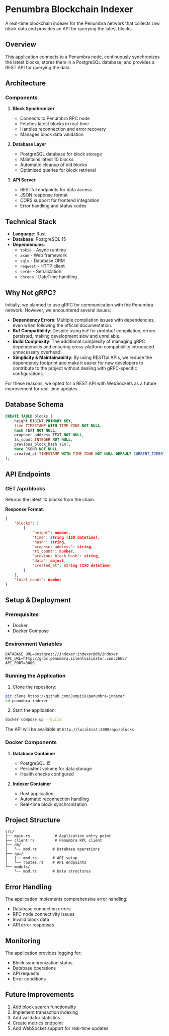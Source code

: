 # Penumbra Blockchain Indexer

A real-time blockchain indexer for the Penumbra network that collects raw block data and provides an API for querying the latest blocks.

## Overview

This application connects to a Penumbra node, continuously synchronizes the latest blocks, stores them in a PostgreSQL database, and provides a REST API for querying the data.

## Architecture

### Components

1. **Block Synchronizer**
    - Connects to Penumbra RPC node
    - Fetches latest blocks in real-time
    - Handles reconnection and error recovery
    - Manages block data validation

2. **Database Layer**
    - PostgreSQL database for block storage
    - Maintains latest 10 blocks
    - Automatic cleanup of old blocks
    - Optimized queries for block retrieval

3. **API Server**
    - RESTful endpoints for data access
    - JSON response format
    - CORS support for frontend integration
    - Error handling and status codes

## Technical Stack

- **Language**: Rust
- **Database**: PostgreSQL 15
- **Dependencies**:
    - `tokio` - Async runtime
    - `axum` - Web framework
    - `sqlx` - Database ORM
    - `reqwest` - HTTP client
    - `serde` - Serialization
    - `chrono` - DateTime handling

## Why Not gRPC?

Initially, we planned to use gRPC for communication with the Penumbra network. However, we encountered several issues:
- **Dependency Errors**: Multiple compilation issues with dependencies, even when following the official documentation.
- **Buf Compatibility**: Despite using `buf` for protobuf compilation, errors persisted, making development slow and unreliable.
- **Build Complexity**: The additional complexity of managing gRPC dependencies and ensuring cross-platform compatibility introduced unnecessary overhead.
- **Simplicity & Maintainability**: By using RESTful APIs, we reduce the dependency footprint and make it easier for new developers to contribute to the project without dealing with gRPC-specific configurations.

For these reasons, we opted for a REST API with WebSockets as a future improvement for real-time updates.

## Database Schema

```sql
CREATE TABLE blocks (
    height BIGINT PRIMARY KEY,
    time TIMESTAMP WITH TIME ZONE NOT NULL,
    hash TEXT NOT NULL,
    proposer_address TEXT NOT NULL,
    tx_count INTEGER NOT NULL,
    previous_block_hash TEXT,
    data JSONB NOT NULL,
    created_at TIMESTAMP WITH TIME ZONE NOT NULL DEFAULT CURRENT_TIMESTAMP
);
```

## API Endpoints

### GET /api/blocks
Returns the latest 10 blocks from the chain.

**Response Format**:
```json
{
    "blocks": [
        {
            "height": number,
            "time": string (ISO datetime),
            "hash": string,
            "proposer_address": string,
            "tx_count": number,
            "previous_block_hash": string,
            "data": object,
            "created_at": string (ISO datetime)
        }
    ],
    "total_count": number
}
```

## Setup & Deployment

### Prerequisites
- Docker
- Docker Compose

### Environment Variables
```env
DATABASE_URL=postgres://indexer:indexer@db/indexer
RPC_URL=http://grpc.penumbra.silentvalidator.com:26657
API_PORT=3000
```

### Running the Application

1. Clone the repository:
```bash
git clone https://github.com/JumpiiX/penumbra-indexer
cd penumbra-indexer
```

2. Start the application:
```bash
docker compose up --build
```

The API will be available at `http://localhost:3000/api/blocks`

### Docker Components

1. **Database Container**
    - PostgreSQL 15
    - Persistent volume for data storage
    - Health checks configured

2. **Indexer Container**
    - Rust application
    - Automatic reconnection handling
    - Real-time block synchronization

## Project Structure

```
src/
├── main.rs           # Application entry point
├── client.rs         # Penumbra RPC client
├── db/
│   └── mod.rs       # Database operations
├── api/
│   ├── mod.rs       # API setup
│   └── routes.rs    # API endpoints
└── models/
    └── mod.rs       # Data structures
```

## Error Handling

The application implements comprehensive error handling:
- Database connection errors
- RPC node connectivity issues
- Invalid block data
- API error responses

## Monitoring

The application provides logging for:
- Block synchronization status
- Database operations
- API requests
- Error conditions

## Future Improvements

1. Add block search functionality
2. Implement transaction indexing
3. Add validator statistics
4. Create metrics endpoint
5. Add WebSocket support for real-time updates

